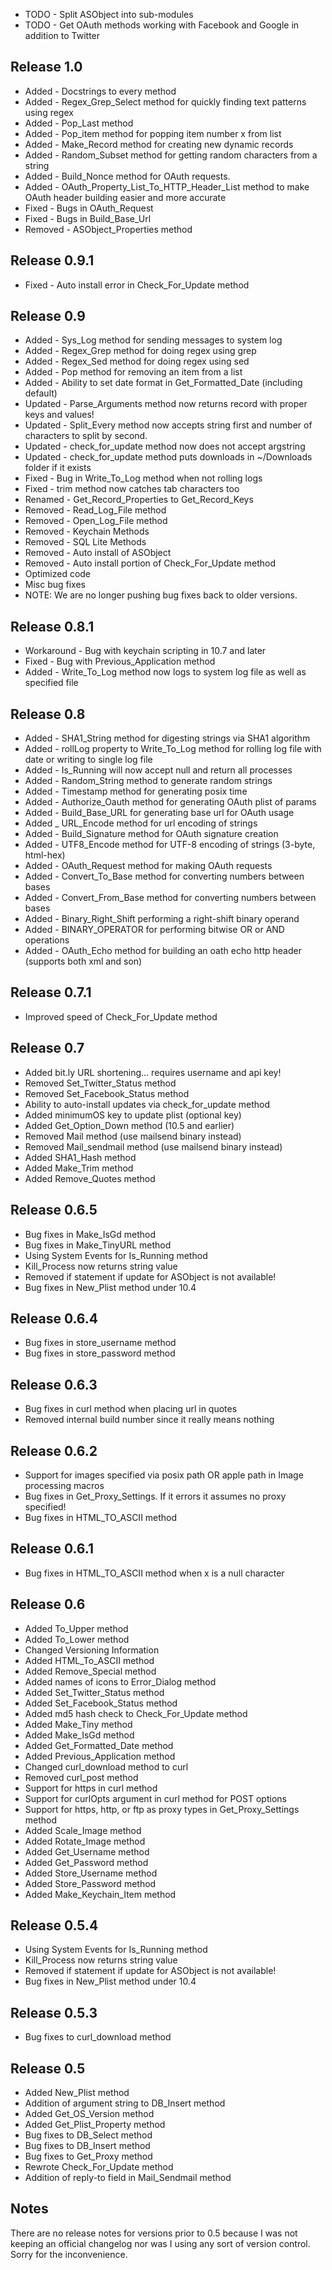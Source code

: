 * TODO - Split ASObject into sub-modules
* TODO - Get OAuth methods working with Facebook and Google in addition to Twitter

## Release 1.0

* Added - Docstrings to every method
* Added - Regex_Grep_Select method for quickly finding text patterns using regex
* Added - Pop_Last method
* Added - Pop_item method for popping item number x from list
* Added - Make_Record method for creating new dynamic records
* Added - Random_Subset method for getting random characters from a string
* Added - Build_Nonce method for OAuth requests.
* Added - OAuth_Property_List_To_HTTP_Header_List method to make OAuth header building easier and more accurate
* Fixed - Bugs in OAuth_Request
* Fixed - Bugs in Build_Base_Url
* Removed - ASObject_Properties method

## Release 0.9.1

* Fixed - Auto install error in Check_For_Update method

## Release 0.9

* Added - Sys_Log method for sending messages to system log
* Added - Regex_Grep method for doing regex using grep
* Added - Regex_Sed method for doing regex using sed
* Added - Pop method for removing an item from a list
* Added - Ability to set date format in Get_Formatted_Date (including default)
* Updated - Parse_Arguments method now returns record with proper keys and values!
* Updated - Split_Every method now accepts string first and number of characters to split by second.
* Updated - check_for_update method now does not accept argstring
* Updated - check_for_update method puts downloads in ~/Downloads folder if it exists
* Fixed - Bug in Write_To_Log method when not rolling logs
* Fixed - trim method now catches tab characters too
* Renamed - Get_Record_Properties to Get_Record_Keys
* Removed - Read_Log_File method
* Removed - Open_Log_File method
* Removed - Keychain Methods
* Removed - SQL Lite Methods
* Removed - Auto install of ASObject
* Removed - Auto install portion of Check_For_Update method
* Optimized code
* Misc bug fixes
* NOTE: We are no longer pushing bug fixes back to older versions.

## Release 0.8.1

* Workaround - Bug with keychain scripting in 10.7 and later
* Fixed - Bug with Previous_Application method
* Added - Write_To_Log method now logs to system log file as well as specified file

## Release 0.8

* Added - SHA1_String method for digesting strings via SHA1 algorithm
* Added - rollLog property to Write_To_Log method for rolling log file with date or writing to single log file
* Added - Is_Running will now accept null and return all processes
* Added - Random_String method to generate random strings
* Added - Timestamp method for generating posix time
* Added - Authorize_Oauth method for generating OAuth plist of params
* Added - Build_Base_URL for generating base url for OAuth usage
* Added _ URL_Encode method for url encoding of strings
* Added - Build_Signature method for OAuth signature creation
* Added - UTF8_Encode method for UTF-8 encoding of strings (3-byte, html-hex)
* Added - OAuth_Request method for making OAuth requests
* Added - Convert_To_Base method for converting numbers between bases
* Added - Convert_From_Base method for converting numbers between bases
* Added - Binary_Right_Shift performing a right-shift binary operand
* Added - BINARY_OPERATOR for performing bitwise OR or AND operations
* Added - OAuth_Echo method for building an oath echo http header (supports both xml and son)

## Release 0.7.1

* Improved speed of Check_For_Update method

## Release 0.7

* Added bit.ly URL shortening... requires username and api key!
* Removed Set_Twitter_Status method
* Removed Set_Facebook_Status method
* Ability to auto-install updates via check_for_update method
* Added minimumOS key to update plist (optional key)
* Added Get_Option_Down method (10.5 and earlier)
* Removed Mail method (use mailsend binary instead)
* Removed Mail_sendmail method (use mailsend binary instead)
* Added SHA1_Hash method
* Added Make_Trim method
* Added Remove_Quotes method

## Release 0.6.5

* Bug fixes in Make_IsGd method
* Bug fixes in Make_TinyURL method
* Using System Events for Is_Running method
* Kill_Process now returns string value
* Removed if statement if update for ASObject is not available!
* Bug fixes in New_Plist method under 10.4

## Release 0.6.4

* Bug fixes in store_username method
* Bug fixes in store_password method

## Release 0.6.3

* Bug fixes in curl method when placing url in quotes
* Removed internal build number since it really means nothing

## Release 0.6.2

* Support for images specified via posix path OR apple path in Image processing macros
* Bug fixes in Get_Proxy_Settings. If it errors it assumes no proxy specified!
* Bug fixes in HTML_TO_ASCII method

## Release 0.6.1

* Bug fixes in HTML_TO_ASCII method when x is a null character

## Release 0.6

* Added To_Upper method
* Added To_Lower method
* Changed Versioning Information
* Added HTML_To_ASCII method
* Added Remove_Special method
* Added names of icons to Error_Dialog method
* Added Set_Twitter_Status method
* Added Set_Facebook_Status method
* Added md5 hash check to Check_For_Update method
* Added Make_Tiny method
* Added Make_IsGd method
* Added Get_Formatted_Date method
* Added Previous_Application method
* Changed curl_download method to curl
* Removed curl_post method
* Support for https in curl method
* Support for curlOpts argument in curl method for POST options
* Support for https, http, or ftp as proxy types in Get_Proxy_Settings method
* Added Scale_Image method
* Added Rotate_Image method
* Added Get_Username method
* Added Get_Password method
* Added Store_Username method
* Added Store_Password method
* Added Make_Keychain_Item method

## Release 0.5.4

* Using System Events for Is_Running method
* Kill_Process now returns string value
* Removed if statement if update for ASObject is not available!
* Bug fixes in New_Plist method under 10.4

## Release 0.5.3

* Bug fixes to curl_download method

## Release 0.5

* Added New_Plist method
* Addition of argument string to DB_Insert method
* Added Get_OS_Version method
* Added Get_Plist_Property method
* Bug fixes to DB_Select method
* Bug fixes to DB_Insert method
* Bug fixes to Get_Proxy method
* Rewrote Check_For_Update method
* Addition of reply-to field in Mail_Sendmail method

## Notes
There are no release notes for versions prior to 0.5 because I was not keeping an official changelog nor was I using any
sort of version control.  Sorry for the inconvenience.
